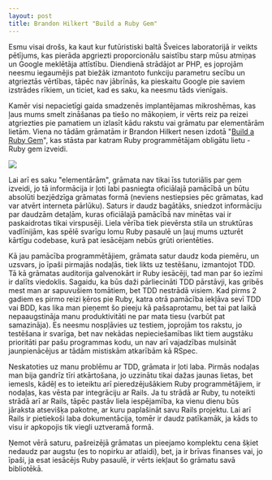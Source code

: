 ```yaml
---
layout: post
title: Brandon Hilkert "Build a Ruby Gem"
---
```


Esmu visai drošs, ka kaut kur futūristiski baltā Šveices laboratorijā ir veikts pētījums, kas pierāda apgriezti proporcionālu saistību starp mūsu atmiņas un Google meklētāja attīstību. Diendienā strādājot ar PHP, es joprojām neesmu iegaumējis pat biežāk izmantoto funkciju parametru secību un atgrieztās vērtības, tāpēc nav jābrīnās, ka pieskaitu Google pie saviem izstrādes rīkiem, un ticiet, kad es saku, ka neesmu tāds vienīgais.

Kamēr visi nepacietīgi gaida smadzenēs implantējamas mikroshēmas, kas ļaus mums smelt zināšanas pa tiešo no mākoņiem, ir vērts reiz pa reizei atgriezties pie pamatiem un izlasīt kādu rakstu vai grāmatu par elementārām lietām. Viena no tādām grāmatām ir Brandon Hilkert nesen izdotā "[Build a Ruby Gem](http://brandonhilkert.com/books/build-a-ruby-gem/?utm_source=bh-com&utm_medium=web&utm_campaign=launch)", kas stāsta par katram Ruby programmētājam obligātu lietu - Ruby gem izveidi.

![](/content/images/2014/May/build-a-ruby-gem.jpg)

Lai arī es saku "elementārām", grāmata nav tikai īss tutoriālis par gem izveidi, jo tā informācija ir ļoti labi pasniegta oficiālajā pamācībā un būtu absolūti bezjēdzīga grāmatas formā (neviens nestiepsies pēc grāmatas, kad var atvērt interneta pārlūku). Saturs ir daudz bagātāks, sniedzot informāciju par daudzām detaļām, kuras oficiālajā pamācībā nav minētas vai ir paskaidrotas tikai virspusēji. Liela vērība tiek pievērsta stila un struktūras vadlīnijām, kas spēlē svarīgu lomu Ruby pasaulē un ļauj mums uzturēt kārtīgu codebase, kurā pat iesācējam nebūs grūti orientēties.

Kā jau pamācība programmētājiem, grāmata satur daudz koda piemēru, un uzsvars, jo īpaši pirmajās nodaļās, tiek likts uz testēšanu, izmantojot TDD. Tā kā grāmatas auditorija galvenokārt ir Ruby iesācēji, tad man par šo iezīmi ir dalīts viedoklis. Sagaidu, ka būs daži pārliecināti TDD pārstāvji, kas gribēs mest man ar sapuvušiem tomātiem, bet TDD nestrādā visiem. Kad pirms 2 gadiem es pirmo reizi ķēros pie Ruby, katra otrā pamācība iekļāva sevī TDD vai BDD, kas lika man pieņemt šo pieeju kā pašsaprotamu, bet tai pat laikā nepaaugstināja manu produktivitāti ne par mata tiesu (varbūt pat samazināja). Es neesmu nospļāvies uz testiem, joprojām tos rakstu, jo testēšana ir svarīga, bet nav nekādas nepieciešamības likt tiem augstāku prioritāti par pašu programmas kodu, un nav arī vajadzības mulsināt jaunpienācējus ar tādām mistiskām atkarībām kā RSpec.

Neskatoties uz manu problēmu ar TDD, grāmata ir ļoti laba. Pirmās nodaļas man bija gandrīz tīri atkārtošana, jo uzzinātu tikai dažas jaunas lietas, bet iemesls, kādēļ es to ieteiktu arī pieredzējušākiem Ruby programmētājiem, ir nodaļas, kas vēsta par integrāciju ar Rails. Ja tu strādā ar Ruby, tu noteikti strādā arī ar Rails, tāpēc pastāv liela iespējamība, ka vienu dienu būs jāraksta atsevišķa pakotne, ar kuru paplašināt savu Rails projektu. Lai arī Rails ir pietiekoši laba dokumentācija, tomēr ir daudz patīkamāk, ja kāds to visu ir apkopojis tik viegli uztveramā formā.

Ņemot vērā saturu, pašreizējā grāmatas un pieejamo komplektu cena šķiet nedaudz par augstu (es to nopirku ar atlaidi), bet, ja ir brīvas finanses vai, jo īpaši, ja esat iesācējs Ruby pasaulē, ir vērts iekļaut šo grāmatu savā bibliotēkā.
